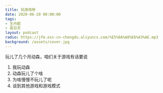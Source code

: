 ```yaml
---
title: 玩游戏呀
date: 2020-06-20 00:00:00
tags:
- 王丹妮
- 高日天
layout: podcast
radio: https://jfm.oss-cn-chengdu.aliyuncs.com/%E5%8A%A8%E6%A3%AE.mp3
background: /assets/cover.jpg
---
```

玩儿了几个月动森，咱们关于游戏有话要说

1. 我玩动森
2. 动森玩儿了个啥
3. 为啥慢慢不玩儿了呢
4. 谈到其他游戏和游戏模式
